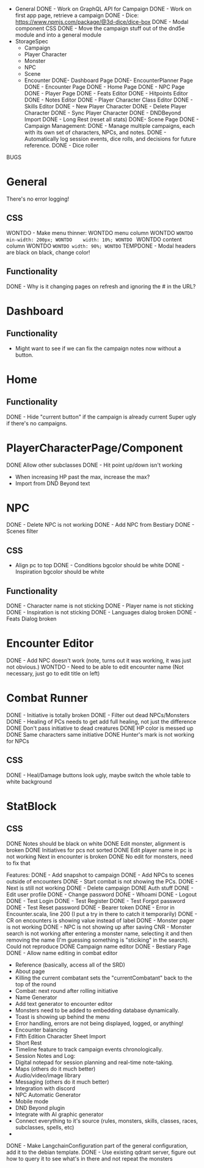 
- General
DONE  - Work on GraphQL API for Campaign
DONE  - Work on first app page, retrieve a campaign
DONE  - Dice: https://www.npmjs.com/package/@3d-dice/dice-box
DONE  - Modal component CSS
DONE  - Move the campaign stuff out of the dnd5e module and into a general module
- StorageSpec 
  - Campaign
  - Player Character
  - Monster
  - NPC
  - Scene
  - Encounter
DONE- Dashboard Page
DONE- EncounterPlanner Page
DONE - Encounter Page
DONE - Home Page
DONE - NPC Page
DONE - Player Page
DONE - Feats Editor
DONE - Hitpoints Editor
DONE - Notes Editor
DONE - Player Character Class Editor
DONE - Skills Editor
DONE - New Player Character
DONE - Delete Player Character
DONE - Sync Player Character
DONE - DNDBeyond Import
DONE - Long Rest (reset all stats)
DONE- Scene Page
DONE - Campaign Management:
DONE  - Manage multiple campaigns, each with its own set of characters, NPCs, and notes.
DONE  - Automatically log session events, dice rolls, and decisions for future reference.
DONE - Dice roller


BUGS
# General
There's no error logging!
## CSS
WONTDO - Make menu thinner:
WONTDO menu column
WONTDO ```
WONTDO min-width: 200px;
WONTDO    width: 10%;
WONTDO  ```
WONTDO content column
WONTDO ```
WONTDO width: 90%;
WONTDO ```
TEMPDONE - Modal headers are black on black, change color! 
## Functionality
DONE - Why is it changing pages on refresh and ignoring the # in the URL?
# Dashboard
## Functionality
- Might want to see if we can fix the campaign notes now without a button.
# Home
## Functionality
DONE - Hide "current button" if the campaign is already current
Super ugly if there's no campaigns.
# PlayerCharacterPage/Component
DONE Allow other subclasses
DONE - Hit point up/down isn't working
- When increasing HP past the max, increase the max?
- Import from DND Beyond text
# NPC
DONE - Delete NPC is not working
DONE - Add NPC from Bestiary
DONE - Scenes filter
## CSS
- Align pc to top
DONE - Conditions bgcolor should be white
DONE - Inspiration bgcolor should be white
## Functionality
DONE - Character name is not sticking
DONE - Player name is not sticking
DONE - Inspiration is not sticking
DONE - Languages dialog broken
DONE - Feats Dialog broken
# Encounter Editor
DONE - Add NPC doesn't work (note, turns out it was working, it was just not obvious.)
WONTDO - Need to be able to edit encounter name (Not necessary, just go to edit title on left) 
# Combat Runner
DONE - Initiative is totally broken
DONE - Filter out dead NPCs/Monsters
DONE - Healing of PCs needs to get add full healing, not just the difference
DONE Don't pass initiative to dead creatures
DONE HP color is messed up
DONE Same characters same initiative
DONE  Hunter's mark is not working for NPCs
## CSS
DONE - Heal/Damage buttons look ugly, maybe switch the whole table to white background
# StatBlock
## CSS
DONE Notes should be black on white
DONE Edit monster, alignment is broken
DONE Initiatives for pcs not sorted
DONE Edit player name in pc is not working
Next in encounter is broken
DONE No edit for monsters, need to fix that

Features:
DONE - Add snapshot to campaign
DONE - Add NPCs to scenes outside of encounters
DONE - Start combat is not showing the PCs.
DONE - Next is still not working
DONE - Delete campaign
DONE Auth stuff
DONE - Edit user profile
DONE - Change password
DONE - Whoami
DONE - Logout
DONE - Test Login
DONE - Test Register
DONE - Test Forgot password
DONE - Test Reset password
DONE - Bearer token
DONE - Error in Encounter.scala, line 200 (I put a try in there to catch it temporarily)
DONE - CR on encounters is showing value instead of label
DONE - Monster pager is not working
DONE - NPC is not showing up after saving
CNR - Monster search is not working after entering a monster name, selecting it  and then removing the name (I'm guessing something is "sticiking" in the search). Could not reproduce
DONE Campaign name editor
DONE - Bestiary Page
DONE  - Allow name editing in combat editor
- Reference (basically, access all of the SRD)
- About page
- Killing the current combatant sets the "currentCombatant" back to the top of the round
- Combat: next round after rolling initiative
- Name Generator
- Add text generator to encounter editor
- Monsters need to be added to embedding database dynamically.
- Toast is showing up behind the menu
- Error handling, errors are not being displayed, logged, or anything!
- Encounter balancing
- Fifth Edition Character Sheet Import
- Short Rest
- Timeline feature to track campaign events chronologically.
- Session Notes and Log:
- Digital notepad for session planning and real-time note-taking.
- Maps (others do it much better)
- Audio/video/image library
- Messaging (others do it much better)
- Integration with discord
- NPC Automatic Generator
- Mobile mode
- DND Beyond plugin
- Integrate with AI graphic generator
- Connect everything to it's source (rules, monsters, skills, classes, races, subclasses, spells, etc)
- 
DONE - Make LangchainConfiguration part of the general configuration, add it to the debian template.
DONE - Use existing qdrant server, figure out how to query it to see what's in there and not repeat the monsters
